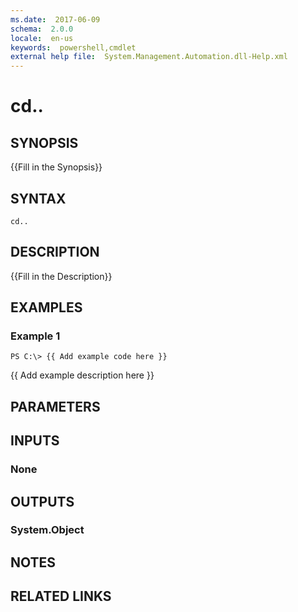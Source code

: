 ```yaml
---
ms.date:  2017-06-09
schema:  2.0.0
locale:  en-us
keywords:  powershell,cmdlet
external help file:  System.Management.Automation.dll-Help.xml
---
```


# cd..

## SYNOPSIS
{{Fill in the Synopsis}}

## SYNTAX

```
cd..
```

## DESCRIPTION
{{Fill in the Description}}

## EXAMPLES

### Example 1
```
PS C:\> {{ Add example code here }}
```

{{ Add example description here }}

## PARAMETERS

## INPUTS

### None


## OUTPUTS

### System.Object

## NOTES

## RELATED LINKS

